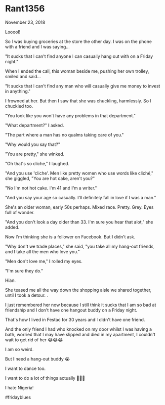 # Rant1356


November 23, 2018

Looool!

So I was buying groceries at the store the other day. I was on the phone with a friend and I was saying...

"It sucks that I can't find anyone I can casually hang out with on a Friday night."

When I ended the call, this woman beside me, pushing her own trolley, smiled and said...

"It sucks that I can't find any man who will casually give me money to invest in anything."

I frowned at her. But then I saw that she was chuckling, harmlessly. So I chuckled too.

"You look like you won't have any problems in that department."

"What department?" I asked.

"The part where a man has no qualms taking care of you."

"Why would you say that?" 

"You are pretty," she winked.

"Oh that's so cliche," I laughed.

"And you use 'cliche'. Men like pretty women who use words like cliché," she giggled, "You are hot cake, aren't you?"

"No I'm not hot cake. I'm 41 and I'm a writer."

"And you say your age so casually. I'll definitely fall in love if I was a man."

She's an older woman, early 50s perhaps. Mixed race. Pretty. Grey. Eyes full of wonder. 

"And you don't look a day older than 33. I'm sure you hear that alot," she added.

Now I'm thinking she is a follower on Facebook. But I didn't ask.

"Why don't we trade places," she said, "you take all my hang-out friends, and I take all the men who love you."

"Men don't love me," I rolled my eyes.

"I'm sure they do."

Hian.

She teased me all the way down the shopping aisle we shared together, until I took a detour.
.

I just remembered her now because I still think it sucks that I am so bad at friendship and I don't have one hangout buddy on a Friday night.

That's how I lived in Festac for 30 years and I didn't have one friend. 

And the only friend I had who knocked on my door whilst I was having a bath, worried that I may have slipped and died in my apartment, I couldn't wait to get rid of her 😂😂😂

I am so weird.

But I need a hang-out buddy 😭

I want to dance too. 

I want to do a lot of things actually 💅💅💅

I hate Nigeria!

#fridayblues